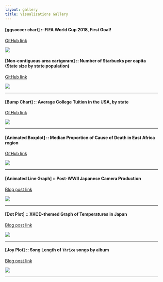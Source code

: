 ```yaml
---
layout: gallery
title: Visualizations Gallery
---
```


#### [ggsoccer chart] :: FIFA World Cup 2018, First Goal!
[GitHub link]()

![](https://i.imgur.com/5XcPhaw.png)

#### [Non-contiguous area cartgoram] :: Number of Starbucks per capita (State size by state population)
[GitHub link](https://github.com/Ryo-N7/tidy_tuesday#may-7)

![](https://i.imgur.com/kRbXSQn.png)

***

#### [Bump Chart] :: Average College Tuition in the USA, by state 
[GitHub link](https://github.com/Ryo-N7/tidy_tuesday#april-3)

![](https://i.imgur.com/yJve5vA.png)

***

#### [Animated Boxplot] :: Median Proportion of Cause of Death in East Africa region
[GitHub link](https://github.com/Ryo-N7/tidy_tuesday#april-1)

![](https://i.imgur.com/ThbVuP2.gif)

***

#### [Animated Line Graph] :: Post-WWII Japanese Camera Production 
[Blog post link](https://ryo-n7.github.io/2018-01-12-japan-postwar-economic-recovery/)

![](https://i.imgur.com/BTiNNtG.gif)

***

#### [Dot Plot] :: XKCD-themed Graph of Temperatures in Japan
[Blog post link](https://ryo-n7.github.io/2017-11-22-japan-xkcd-weather-index/)

![](https://i.imgur.com/8D6h9dl.png)

***

#### [Joy Plot] :: Song Length of `Thrice` songs by album
[Blog post link](https://ryo-n7.github.io/2017-09-30-thrice-part-1/)

![](https://i.imgur.com/lNTlZyh.jpg)

***


